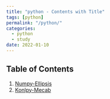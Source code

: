 ```yaml
---
title: "python - Contents with Title"
tags: [python]
permalink: "/python/"
categories:
  - python
  - study
date: 2022-01-10
---
```

## Table of Contents
1. [Numpy-Ellipsis](https://taemchoi.github.io/python/py-1/)
2. [Konlpy-Mecab](https://taemchoi.github.io/python/py-2/)